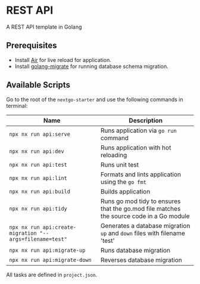 # REST API

A REST API template in Golang

## Prerequisites

- Install [Air](https://github.com/air-verse/air/tree/master) for live reload for application.
- Install [golang-migrate](https://github.com/golang-migrate/migrate/blob/v4.18.1/cmd/migrate/README.md) for running database schema migration.

## Available Scripts

Go to the root of the `nextgo-starter` and use the following commands in terminal:

| Name                                                     | Description                                                                             |
| -------------------------------------------------------- | --------------------------------------------------------------------------------------- |
| `npx nx run api:serve`                                   | Runs application via `go run` command                                                   |
| `npx nx run api:dev`                                     | Runs application with hot reloading                                                     |
| `npx nx run api:test`                                    | Runs unit test                                                                          |
| `npx nx run api:lint`                                    | Formats and lints application using the `go fmt`                                        |
| `npx nx run api:build`                                   | Builds application                                                                      |
| `npx nx run api:tidy`                                    | Runs go mod tidy to ensures that the go.mod file matches the source code in a Go module |
| `npx nx run api:create-migration "--args=filename=test"` | Generates a database migration `up` and `down` files with filename 'test'               |
| `npx nx run api:migrate-up`                              | Runs database migration                                                                 |
| `npx nx run api:migrate-down`                            | Reverses database migration                                                             |

All tasks are defined in `project.json`.
